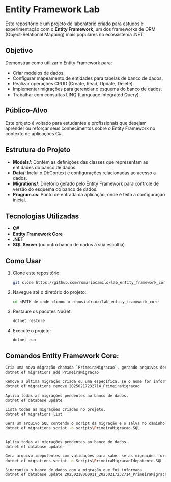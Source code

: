 # Entity Framework Lab

Este repositório é um projeto de laboratório criado para estudos e experimentação com o **Entity Framework**, um dos frameworks de ORM (Object-Relational Mapping) mais populares no ecossistema .NET.

## Objetivo

Demonstrar como utilizar o Entity Framework para:
- Criar modelos de dados.
- Configurar mapeamento de entidades para tabelas de banco de dados.
- Realizar operações CRUD (Create, Read, Update, Delete).
- Implementar migrações para gerenciar o esquema do banco de dados.
- Trabalhar com consultas LINQ (Language Integrated Query).

## Público-Alvo

Este projeto é voltado para estudantes e profissionais que desejam aprender ou reforçar seus conhecimentos sobre o Entity Framework no contexto de aplicações C#.

## Estrutura do Projeto

- **Models/**: Contém as definições das classes que representam as entidades do banco de dados.
- **Data/**: Inclui o DbContext e configurações relacionadas ao acesso a dados.
- **Migrations/**: Diretório gerado pelo Entity Framework para controle de versão do esquema do banco de dados.
- **Program.cs**: Ponto de entrada da aplicação, onde é feita a configuração inicial.

## Tecnologias Utilizadas

- **C#**
- **Entity Framework Core**
- **.NET**
- **SQL Server** (ou outro banco de dados à sua escolha)

## Como Usar

1. Clone este repositório:

   ```bash
   git clone https://github.com/romariocamilo/lab_entity_framework_core.git

2. Navegue até o diretório do projeto:
   ```bash
   cd <PATH de onde clonou o repositório>/lab_entity_framework_core
   
3. Restaure os pacotes NuGet:
   ```bash
   dotnet restore
   
4. Execute o projeto:
   ```bash
   dotnet run

## Comandos  Entity Framework Core:

```bash
Cria uma nova migração chamada `PrimeiraMigracao`, gerando arquivos dentro da pasta `Migrations`.
dotnet ef migrations add PrimeiraMigracao  

Remove a última migração criada ou uma específica, se o nome for informado. Só pode ser usada se a migração ainda não foi aplicada ao banco de dados.
dotnet ef migrations remove 20250217232714_PrimeiraMigracao  

Aplica todas as migrações pendentes ao banco de dados.
dotnet ef database update  

Lista todas as migrações criadas no projeto.
dotnet ef migrations list  

Gera um arquivo SQL contendo o script da migração e o salva no caminho especificado.
dotnet ef migrations script -o scripts\PrimeiraMigracao.SQL  


Aplica todas as migrações pendentes ao banco de dados.
dotnet ef database update  

Gera arquivo idepotentes com validações para saber se as migrações foram executadas
dotnet ef migrations script -o Scripts\PrimeiraMigracaoIdepotente.SQL -i

Sincroniza o banco de dados com a migração que foi informada
dotnet ef database update 20250218000011_20250217232714_PrimeiraMigracao

